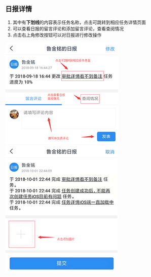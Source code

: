 ## 日报详情

1. 其中有**下划线**的内容表示任务名称，点击可跳转到相应任务详情页面
2. 可以查看日报的留言评论和添加留言评论，查看查阅情况
3. 点击右上角修改按钮可以对日报进行修改操作

![日报详情](../img/workReportDetail.png) ![日报详情-添加图片](../img/workReportDetailImg.png)